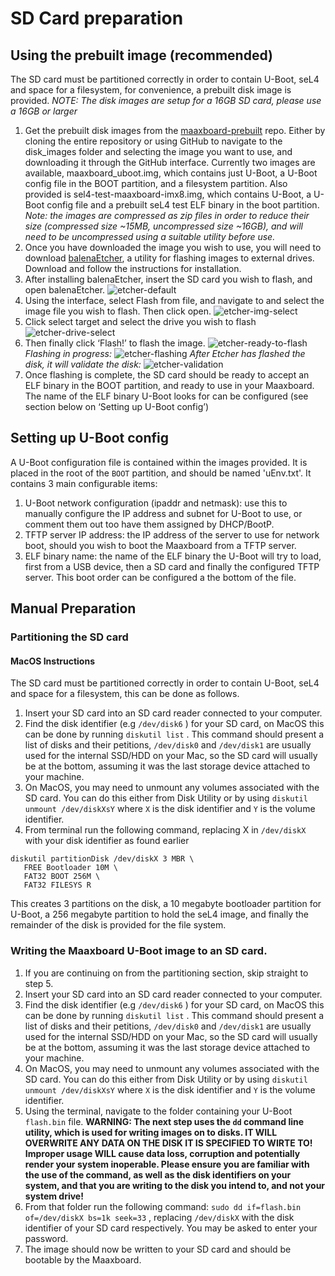 # SD Card preparation
## Using the prebuilt image (recommended)
The SD card must be partitioned correctly in order to contain U-Boot, seL4 and space for a filesystem, for convenience, a prebuilt disk image is provided.
_NOTE: The disk images are setup for a 16GB SD card, please use a 16GB or larger_

1. Get the prebuilt disk images from the [maaxboard-prebuilt](https://github.com/sel4devkit/maaxboard-prebuilt) repo. Either by cloning the entire repository or using GitHub to navigate to
the disk_images folder and selecting the image you want to use, and downloading it through the GitHub interface. Currently two images are available, maaxboard_uboot.img, which contains just U-Boot, a U-Boot config file in the BOOT partition,  and a filesystem partition. Also provided is sel4-test-maaxboard-imx8.img, which contains U-Boot, a U-Boot config file and a prebuilt seL4 test ELF binary in the boot partition. _Note: the images are compressed as zip files in order to reduce their size (compressed size ~15MB, uncompressed size ~16GB), and will need to be uncompressed using a suitable utility before use._
2. Once you have downloaded the image you wish to use, you will need to download [balenaEtcher](https://www.balena.io/etcher/), a utility for flashing images to external drives. Download and follow the instructions for installation.
3. After installing balenaEtcher, insert the SD card you wish to flash, and open balenaEtcher.
![etcher-default](figures/etcher-default.png)
4. Using the interface, select Flash from file, and navigate to and select the image file you wish to flash. Then click open.
![etcher-img-select](figures/etcher-img-select.png)
5. Click select target and select the drive you wish to flash
![etcher-drive-select](figures/etcher-drive-select.png)
6. Then finally click ‘Flash!’ to flash the image.
![etcher-ready-to-flash](figures/etcher-ready-to-flash.png)
*Flashing in progress:*
![etcher-flashing](figures/etcher-flashing.png)
*After Etcher has flashed the disk, it will validate the disk:*
![etcher-validation](figures/etcher-validation.png)
7. Once flashing is complete, the SD card should be ready to accept an ELF binary in the BOOT partition, and ready to use in your Maaxboard. The name of the ELF binary U-Boot looks for can be configured (see section below on ‘Setting up U-Boot config’)

## Setting up U-Boot config
A U-Boot configuration file is contained within the images provided. It is placed in the root of the  `BOOT`  partition, and should be named 'uEnv.txt'. It contains 3 main configurable items:
1. U-Boot network configuration (ipaddr and netmask): use this to manually configure the IP address and subnet for U-Boot to use, or comment them out too have them assigned by DHCP/BootP.
2. TFTP server IP address: the IP address of the server to use for network boot, should you wish to boot the Maaxboard from a TFTP server.
3. ELF binary name: the name of the ELF binary the U-Boot will try to load, first from a USB device, then a SD card and finally the configured TFTP server. This boot order can be configured a the bottom of the file.  

## Manual Preparation
### Partitioning the SD card
#### MacOS Instructions
The SD card must be partitioned correctly in order to contain U-Boot, seL4 and space for a filesystem, this can be done as follows.
1. Insert your SD card into an SD card reader connected to your computer.
2. Find the disk identifier (e.g  `/dev/disk6` ) for your SD card, on MacOS this can be done by running `diskutil list` . This command should present a list of disks and their petitions, `/dev/disk0`  and  `/dev/disk1`  are usually used for the internal SSD/HDD on your Mac, so the SD card will usually be at the bottom, assuming it was the last storage device attached to your machine.
3. On MacOS, you may need to unmount any volumes associated with the SD card. You can do this either from Disk Utility or by using `diskutil unmount /dev/diskXsY` where `X` is the disk identifier and `Y` is the volume identifier.
4. From terminal run the following command, replacing X in `/dev/diskX` with your disk identifier as found earlier
```
diskutil partitionDisk /dev/diskX 3 MBR \
   FREE Bootloader 10M \
   FAT32 BOOT 256M \
   FAT32 FILESYS R

```
This creates 3 partitions on the disk, a 10 megabyte bootloader partition for U-Boot, a 256 megabyte partition to hold the seL4 image, and finally the remainder of the disk is provided for the file system.

### Writing the Maaxboard U-Boot image to an SD card.
1. If you are continuing on from the partitioning section, skip straight to step 5.
2. Insert your SD card into an SD card reader connected to your computer.
3. Find the disk identifier (e.g  `/dev/disk6` ) for your SD card, on MacOS this can be done by running `diskutil list` . This command should present a list of disks and their petitions, `/dev/disk0`  and  `/dev/disk1`  are usually used for the internal SSD/HDD on your Mac, so the SD card will usually be at the bottom, assuming it was the last storage device attached to your machine.
4. On MacOS, you may need to unmount any volumes associated with the SD card. You can do this either from Disk Utility or by using `diskutil unmount /dev/diskXsY` where `X` is the disk identifier and `Y` is the volume identifier.
5. Using the terminal, navigate to the folder containing your U-Boot  `flash.bin`  file.
**WARNING: The next step uses the `dd` command line utility, which is used for writing images on to disks. IT WILL OVERWRITE ANY DATA ON THE DISK IT IS SPECIFIED TO WIRTE TO! Improper usage WILL cause data loss, corruption and potentially render your system inoperable. Please ensure you are familiar with the use of the command, as well as the disk identifiers on your system, and that you are writing to the disk you intend to, and not your system drive!**
6. From that folder run the following command: `sudo dd if=flash.bin of=/dev/diskX bs=1k seek=33` , replacing `/dev/diskX` with the disk identifier of your SD card respectively. You may be asked to enter your password.
7. The image should now be written to your SD card and should be bootable by the Maaxboard.